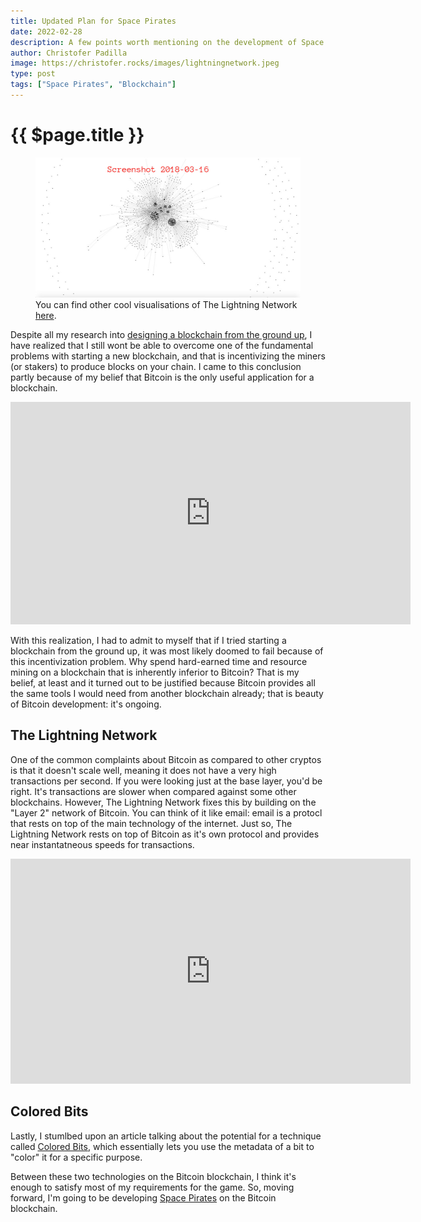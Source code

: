 ```yaml
---
title: Updated Plan for Space Pirates
date: 2022-02-28
description: A few points worth mentioning on the development of Space Pirates.
author: Christofer Padilla
image: https://christofer.rocks/images/lightningnetwork.jpeg
type: post
tags: ["Space Pirates", "Blockchain"]
---
```


# {{ $page.title }}

<figure>
  <img
  src="/images/lightningnetwork.jpeg"
  alt="The Lighting Network">
  <figcaption>You can find other cool visualisations of The Lightning Network <a href="https://gist.github.com/bretton/798ec38165ffabc719d91e0f4f67552d">here</a>.</figcaption>
</figure>

Despite all my research into [designing a blockchain from the ground up](/blog/2021/11/17/Blockchain-Design.md), I have realized that I still wont be able to overcome one of the fundamental problems with starting a new blockchain, and that is incentivizing the miners (or stakers) to produce blocks on your chain. I came to this conclusion partly because of my belief that Bitcoin is the only useful application for a blockchain.

<iframe id="reddit-embed" src="https://www.redditmedia.com/r/changemyview/comments/s17flp/cmv_i_dont_believe_that_blockchain_technology/hs9eeqs/?depth=1&amp;showmore=false&amp;embed=true&amp;showmedia=false" sandbox="allow-scripts allow-same-origin allow-popups" style="border: none; --darkreader-inline-border-top: initial; --darkreader-inline-border-right: initial; --darkreader-inline-border-bottom: initial; --darkreader-inline-border-left: initial;" data-darkreader-inline-border-top="" data-darkreader-inline-border-right="" data-darkreader-inline-border-bottom="" data-darkreader-inline-border-left="" height="356" width="640" scrolling="no"></iframe>

With this realization, I had to admit to myself that if I tried starting a blockchain from the ground up, it was most likely doomed to fail because of this incentivization problem. Why spend hard-earned time and resource mining on a blockchain that is inherently inferior to Bitcoin? That is my belief, at least and it turned out to be justified because Bitcoin provides all the same tools I would need from another blockchain already; that is beauty of Bitcoin development: it's ongoing.

## The Lightning Network

One of the common complaints about Bitcoin as compared to other cryptos is that it doesn't scale well, meaning it does not have a very high transactions per second. If you were looking just at the base layer, you'd be right. It's transactions are slower when compared against some other blockchains. However, The Lightning Network fixes this by building on the "Layer 2" network of Bitcoin. You can think of it like email: email is a protocl that rests on top of the main technology of the internet. Just so, The Lightning Network rests on top of Bitcoin as it's own protocol and provides near instantatneous speeds for transactions.

<div class="resp-container">
  <iframe class="resp-iframe" width="640" height="360" src="https://www.youtube.com/embed/rrr_zPmEiME" frameborder="0" allow="accelerometer; autoplay; clipboard-write; encrypted-media; gyroscope; picture-in-picture" allowfullscreen></iframe>
</div>

## Colored Bits

Lastly, I stumlbed upon an article talking about the potential for a technique called [Colored Bits](https://en.bitcoin.it/wiki/Colored_Coins), which essentially lets you use the metadata of a bit to "color" it for a specific purpose.

Between these two technologies on the Bitcoin blockchain, I think it's enough to satisfy most of my requirements for the game. So, moving forward, I'm going to be developing [Space Pirates](/tags/#Space-Pirates) on the Bitcoin blockchain.

<TagLinks />

<Comments />
